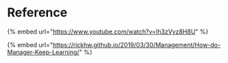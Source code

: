 # Reference

{% embed url="https://www.youtube.com/watch?v=Ih3zVyz8H8U" %}

{% embed url="https://rickhw.github.io/2019/03/30/Management/How-do-Manager-Keep-Learning/" %}



